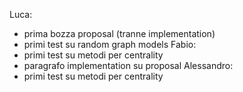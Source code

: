 Luca:
- prima bozza proposal (tranne implementation)
- primi test su random graph models
Fabio:
- primi test su metodi per centrality
- paragrafo implementation su proposal
Alessandro:
- primi test su metodi per centrality